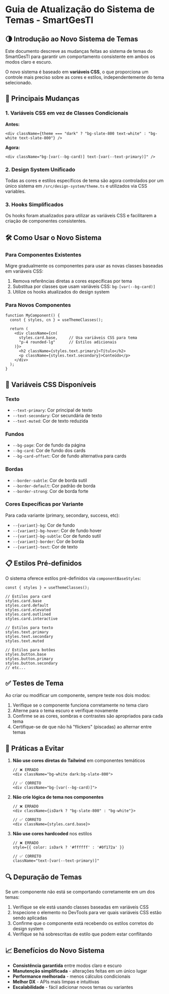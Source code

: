 # Guia de Atualização do Sistema de Temas - SmartGesTI

## 🌗 Introdução ao Novo Sistema de Temas

Este documento descreve as mudanças feitas ao sistema de temas do SmartGesTI para garantir um comportamento consistente em ambos os modos claro e escuro.

O novo sistema é baseado em **variáveis CSS**, o que proporciona um controle mais preciso sobre as cores e estilos, independentemente do tema selecionado.

## 🔄 Principais Mudanças

### 1. Variáveis CSS em vez de Classes Condicionais

**Antes:**
```tsx
<div className={theme === "dark" ? "bg-slate-800 text-white" : "bg-white text-slate-800"} />
```

**Agora:**
```tsx
<div className="bg-[var(--bg-card)] text-[var(--text-primary)]" />
```

### 2. Design System Unificado

Todas as cores e estilos específicos de tema são agora controlados por um único sistema em `/src/design-system/theme.ts` e utilizados via CSS variables.

### 3. Hooks Simplificados

Os hooks foram atualizados para utilizar as variáveis CSS e facilitarem a criação de componentes consistentes.

## 🛠️ Como Usar o Novo Sistema

### Para Componentes Existentes

Migre gradualmente os componentes para usar as novas classes baseadas em variáveis CSS:

1. Remova referências diretas a cores específicas por tema
2. Substitua por classes que usam variáveis CSS: `bg-[var(--bg-card)]`
3. Utilize os hooks atualizados do design system

### Para Novos Componentes

```tsx
function MyComponent() {
  const { styles, cn } = useThemeClasses();
  
  return (
    <div className={cn(
      styles.card.base,     // Usa variáveis CSS para tema
      "p-4 rounded-lg"      // Estilos adicionais
    )}>
      <h2 className={styles.text.primary}>Título</h2>
      <p className={styles.text.secondary}>Conteúdo</p>
    </div>
  );
}
```

## 🎨 Variáveis CSS Disponíveis

### Texto
- `--text-primary`: Cor principal de texto
- `--text-secondary`: Cor secundária de texto
- `--text-muted`: Cor de texto reduzida

### Fundos
- `--bg-page`: Cor de fundo da página
- `--bg-card`: Cor de fundo dos cards
- `--bg-card-offset`: Cor de fundo alternativa para cards

### Bordas
- `--border-subtle`: Cor de borda sutil
- `--border-default`: Cor padrão de borda
- `--border-strong`: Cor de borda forte

### Cores Específicas por Variante

Para cada variante (primary, secondary, success, etc):

- `--{variant}-bg`: Cor de fundo
- `--{variant}-bg-hover`: Cor de fundo hover
- `--{variant}-bg-subtle`: Cor de fundo sutil
- `--{variant}-border`: Cor de borda
- `--{variant}-text`: Cor de texto

## 📋 Estilos Pré-definidos

O sistema oferece estilos pré-definidos via `componentBaseStyles`:

```tsx
const { styles } = useThemeClasses();

// Estilos para card
styles.card.base
styles.card.default
styles.card.elevated
styles.card.outlined
styles.card.interactive

// Estilos para texto
styles.text.primary
styles.text.secondary
styles.text.muted

// Estilos para botões
styles.button.base
styles.button.primary
styles.button.secondary
// etc...
```

## ✅ Testes de Tema

Ao criar ou modificar um componente, sempre teste nos dois modos:

1. Verifique se o componente funciona corretamente no tema claro
2. Alterne para o tema escuro e verifique novamente
3. Confirme se as cores, sombras e contrastes são apropriados para cada tema
4. Certifique-se de que não há "flickers" (piscadas) ao alternar entre temas

## 🚫 Práticas a Evitar

1. **Não use cores diretas do Tailwind** em componentes temáticos
   ```tsx
   // ❌ ERRADO
   <div className="bg-white dark:bg-slate-800">
   
   // ✅ CORRETO
   <div className="bg-[var(--bg-card)]">
   ```

2. **Não crie lógica de tema nos componentes**
   ```tsx
   // ❌ ERRADO
   <div className={isDark ? "bg-slate-800" : "bg-white"}>
   
   // ✅ CORRETO
   <div className={styles.card.base}>
   ```

3. **Não use cores hardcoded** nos estilos
   ```tsx
   // ❌ ERRADO
   style={{ color: isDark ? '#ffffff' : '#0f172a' }}
   
   // ✅ CORRETO
   className="text-[var(--text-primary)]"
   ```

## 🔍 Depuração de Temas

Se um componente não está se comportando corretamente em um dos temas:

1. Verifique se ele está usando classes baseadas em variáveis CSS
2. Inspecione o elemento no DevTools para ver quais variáveis CSS estão sendo aplicadas
3. Confirme que o componente está recebendo os estilos corretos do design system
4. Verifique se há sobrescritas de estilo que podem estar conflitando

## 📈 Benefícios do Novo Sistema

- **Consistência garantida** entre modos claro e escuro
- **Manutenção simplificada** - alterações feitas em um único lugar
- **Performance melhorada** - menos cálculos condicionais
- **Melhor DX** - APIs mais limpas e intuitivas
- **Escalabilidade** - fácil adicionar novos temas ou variantes